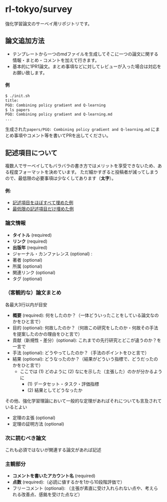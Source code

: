 # rl-tokyo/survey
強化学習論文のサーベイ用リポジトリです。

## 論文追加方法
- テンプレートから一つのmdファイルを生成してそこに一つの論文に関する情報・まとめ・コメントを加えて行きます。
- 基本的に1PR1論文。まとめ事項などに対してレビューが入った場合は対応をお願い致します。

#### 例

```sh
$ ./init.sh
title:
PGQ: Combining policy gradient and Q-learning
$ ls papers
PGQ: Combining policy gradient and Q-learning.md
...
```

生成された`papers/PGQ: Combining policy gradient and Q-learning.md` にまとめ事項やコメント等を書いてPRを出してください。

## 記述項目について
複数人でサーベイしてもバラバラの書き方ではメリットを享受できないため、ある程度フォーマットを決めています。
ただ細かすぎると投稿者が減ってしまうので、最低限の必要事項は少なくしてあります（**太字**）。

#### 例:

- [記述項目をほぼすべて埋めた例](https://github.com/rl-tokyo/survey/blob/master/papers/%5BEXAMPLE%5D%20PGQ:%20Combining%20policy%20gradient%20and%20Q-learning.md)
- [最低限の記述項目だけ埋めた例](https://github.com/rl-tokyo/survey/blob/master/papers/%5BEXAMPLE-short%5D%20PGQ:%20Combining%20policy%20gradient%20and%20Q-learning.md)

### 論文情報

- **タイトル** (required)
- **リンク** (required)
- **出版年** (required)
- ジャーナル・カンファレンス (optional) :
- 著者 (optional)
- 所属 (optional)
- 関連リンク (optional)
- タグ (optional)

### （客観的な）論文まとめ
各最大3行以内が目安

- **概要** (required): 何をしたのか？（一体どういったことをしている論文なのかをひと言で）
- 目的 (optional): 何故したのか？（何故この研究をしたのか・何故その手法を提案したのかの理由をひと言で）
- 貢献（新規性・差分）(optional): これまでの先行研究とどこが違うのか？を一言で
- 手法 (optional): どうやってしたのか？（手法のポイントをひと言で）
- 結果 (optional): どうなったのか？（結果がどういう指標で、どうだったのかをひと言で）
  - ここでは (1) どのように (2) なにを示した（主張した）のかが分かるように
    - (1) データセット・タスク・評価指標
    - (2) 結果としてどうなったか

その他、強化学習理論において一般的な定理があればそれについても言及されているとよい

- 定理の主張 (optional)
- 定理の証明方法 (optional)

### 次に読むべき論文
これも必須ではないが関連する論文があれば記述

### 主観部分

- **コメントを書いたアカウント名** (required)
- **点数** (required):（必読に値するかを1から10段階評価で）
- フリーコメント (optional): （主張が素直に受け入れられない点や、考えられる改善点、感銘を受けた点など）
